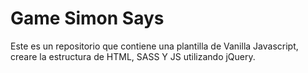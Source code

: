 # Game Simon Says
Este es un repositorio que contiene una plantilla de Vanilla Javascript, creare la estructura de HTML, SASS Y JS utilizando jQuery.
